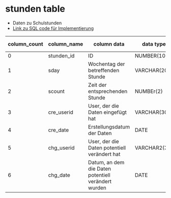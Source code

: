 # stunden table 
- Daten zu Schulstunden
- [Link zu SQL code für Implementierung](../../../../../code_resources/database_components_doc/tables/stunden_table.sql)


| column_count | column_name    | column data                                          | data type     | required(y/n) | key(PK/FK/null) | has Index(y/n) |
|--------------|----------------|------------------------------------------------------|---------------|---------------|-----------------|----------------|
| 0            | stunden_id     | ID                                                   | NUMBER(10)    | y             | PK              | y              |
| 1            | sday           | Wochentag der betreffenden Stunde                    | VARCHAR(20)   | y             | null            | y              |
| 2            | scount         | Zeit der entsprechenden Stunde                       | NUMBEr(2)     | y             | null            | y              |
| 3            | cre_userid     | User, der die Daten eingefügt hat                    | VARCHAR(30)   | y             | null            | y              |
| 4            | cre_date       | Erstellungsdatum der Daten                           | DATE          | y             | null            | y              |
| 5            | chg_userid     | User, der die Daten potentiell verändert hat         | VARCHAR2(30)  | n             | null            | y              |
| 6            | chg_date       | Datum, an dem die Daten potentiell verändert wurden  | DATE          | n             | null            | y              |